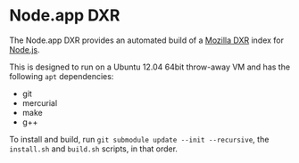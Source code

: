 # Node.app DXR

The Node.app DXR provides an automated build of a [Mozilla DXR](https://github.com/mozilla/dxr/) index for [Node.js](https://github.com/joyent/node/).

This is designed to run on a Ubuntu 12.04 64bit throw-away VM and has the following `apt` dependencies:

- git
- mercurial
- make
- g++

To install and build, run `git submodule update --init --recursive`, the `install.sh` and `build.sh` scripts, in that order.
